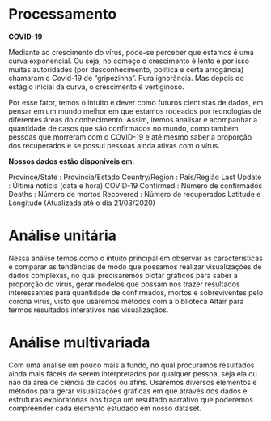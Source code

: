 # Processamento

**COVID-19**

Mediante ao crescimento do vírus, pode-se perceber que estamos é uma curva exponencial. Ou seja, no começo o crescimento é lento e por isso muitas autoridades (por desconhecimento, política e certa arrogância) chamaram o Covid-19 de “gripezinha”. Pura ignorância. Mas depois do estágio inicial da curva, o crescimento é vertiginoso.

Por esse fator, temos o intuito e dever como futuros cientistas de dados, em pensar em um mundo melhor em que estamos rodeados por tecnologias de diferentes áreas do conhecimento. Assim, iremos analisar e acompanhar a quantidade de casos que são confirmados no mundo, como também pessoas que morreram com o COVID-19 e até mesmo saber a proporção dos recuperados e se possui pessoas ainda ativas com o vírus.

**Nossos dados estão disponíveis em:**

Province/State : Província/Estado
Country/Region : País/Região
Last Update : Última notícia (data e hora) COVID-19
Confirmed : Número de confirmados
Deaths : Número de mortos
Recovered : Número de recuperados
Latitude e Longitude (Atualizada até o dia 21/03/2020)

# Análise unitária

Nessa análise temos como o intuito principal em observar as características e comparar as tendências de modo que possamos realizar visualizações de dados complexas, no qual precisaremos plotar gráficos para saber a proporção do vírus, gerar modelos que possam nos trazer resultados interessantes para quantidade de confirmados, mortos e sobreviventes pelo corona vírus, visto que usaremos métodos com a biblioteca Altair para termos resultados interativos nas visualizaçãos.

# Análise multivariada
Com uma análise um pouco mais a fundo, no qual procuramos resultados ainda mais fáceis de serem interpretados por qualquer pessoa, seja ela ou não da área de ciência de dados ou afins. Usaremos diversos elementos e métodos para gerar visualizações gráficas em que através dos dados e estruturas exploratórias nos traga um resultado narrativo que poderemos compreender cada elemento estudado em nosso dataset.

